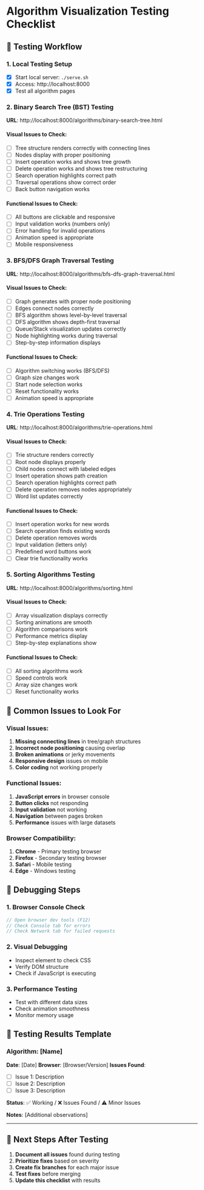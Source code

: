 # Algorithm Visualization Testing Checklist

## 🧪 Testing Workflow

### 1. Local Testing Setup
- [x] Start local server: `./serve.sh`
- [x] Access: http://localhost:8000
- [x] Test all algorithm pages

### 2. Binary Search Tree (BST) Testing
**URL**: http://localhost:8000/algorithms/binary-search-tree.html

#### Visual Issues to Check:
- [ ] Tree structure renders correctly with connecting lines
- [ ] Nodes display with proper positioning
- [ ] Insert operation works and shows tree growth
- [ ] Delete operation works and shows tree restructuring
- [ ] Search operation highlights correct path
- [ ] Traversal operations show correct order
- [ ] Back button navigation works

#### Functional Issues to Check:
- [ ] All buttons are clickable and responsive
- [ ] Input validation works (numbers only)
- [ ] Error handling for invalid operations
- [ ] Animation speed is appropriate
- [ ] Mobile responsiveness

### 3. BFS/DFS Graph Traversal Testing
**URL**: http://localhost:8000/algorithms/bfs-dfs-graph-traversal.html

#### Visual Issues to Check:
- [ ] Graph generates with proper node positioning
- [ ] Edges connect nodes correctly
- [ ] BFS algorithm shows level-by-level traversal
- [ ] DFS algorithm shows depth-first traversal
- [ ] Queue/Stack visualization updates correctly
- [ ] Node highlighting works during traversal
- [ ] Step-by-step information displays

#### Functional Issues to Check:
- [ ] Algorithm switching works (BFS/DFS)
- [ ] Graph size changes work
- [ ] Start node selection works
- [ ] Reset functionality works
- [ ] Animation speed is appropriate

### 4. Trie Operations Testing
**URL**: http://localhost:8000/algorithms/trie-operations.html

#### Visual Issues to Check:
- [ ] Trie structure renders correctly
- [ ] Root node displays properly
- [ ] Child nodes connect with labeled edges
- [ ] Insert operation shows path creation
- [ ] Search operation highlights correct path
- [ ] Delete operation removes nodes appropriately
- [ ] Word list updates correctly

#### Functional Issues to Check:
- [ ] Insert operation works for new words
- [ ] Search operation finds existing words
- [ ] Delete operation removes words
- [ ] Input validation (letters only)
- [ ] Predefined word buttons work
- [ ] Clear trie functionality works

### 5. Sorting Algorithms Testing
**URL**: http://localhost:8000/algorithms/sorting.html

#### Visual Issues to Check:
- [ ] Array visualization displays correctly
- [ ] Sorting animations are smooth
- [ ] Algorithm comparisons work
- [ ] Performance metrics display
- [ ] Step-by-step explanations show

#### Functional Issues to Check:
- [ ] All sorting algorithms work
- [ ] Speed controls work
- [ ] Array size changes work
- [ ] Reset functionality works

## 🐛 Common Issues to Look For

### Visual Issues:
1. **Missing connecting lines** in tree/graph structures
2. **Incorrect node positioning** causing overlap
3. **Broken animations** or jerky movements
4. **Responsive design** issues on mobile
5. **Color coding** not working properly

### Functional Issues:
1. **JavaScript errors** in browser console
2. **Button clicks** not responding
3. **Input validation** not working
4. **Navigation** between pages broken
5. **Performance** issues with large datasets

### Browser Compatibility:
1. **Chrome** - Primary testing browser
2. **Firefox** - Secondary testing browser
3. **Safari** - Mobile testing
4. **Edge** - Windows testing

## 🔧 Debugging Steps

### 1. Browser Console Check
```javascript
// Open browser dev tools (F12)
// Check Console tab for errors
// Check Network tab for failed requests
```

### 2. Visual Debugging
- Inspect element to check CSS
- Verify DOM structure
- Check if JavaScript is executing

### 3. Performance Testing
- Test with different data sizes
- Check animation smoothness
- Monitor memory usage

## 📝 Testing Results Template

### Algorithm: [Name]
**Date**: [Date]
**Browser**: [Browser/Version]
**Issues Found**:
- [ ] Issue 1: Description
- [ ] Issue 2: Description
- [ ] Issue 3: Description

**Status**: ✅ Working / ❌ Issues Found / ⚠️ Minor Issues

**Notes**: [Additional observations]

---

## 🚀 Next Steps After Testing

1. **Document all issues** found during testing
2. **Prioritize fixes** based on severity
3. **Create fix branches** for each major issue
4. **Test fixes** before merging
5. **Update this checklist** with results
